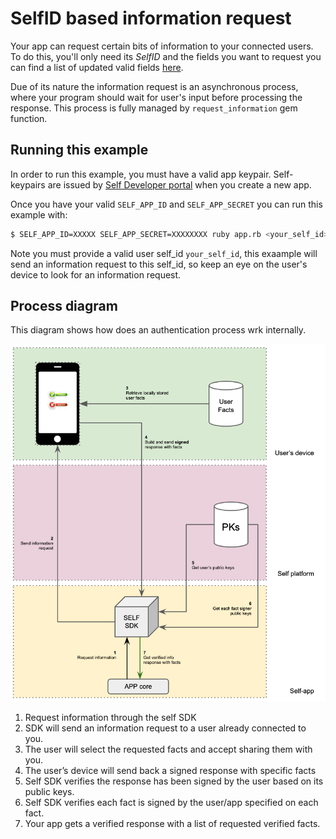 # SelfID based information request

Your app can request certain bits of information to your connected users. To do this, you'll only need its _SelfID_ and the fields you want to request you can find a list of updated valid fields [here](https://github.com/selfid-net/selfid-gem/blob/master/lib/sources.rb).

Due of its nature the information request is an asynchronous process, where your program should wait for user's input before processing the response. This process is fully managed by `request_information` gem function.

## Running this example

In order to run this example, you must have a valid app keypair. Self-keypairs are issued by [Self Developer portal](https://developer.selfid.net/) when you create a new app.

Once you have your valid `SELF_APP_ID` and `SELF_APP_SECRET` you can run this example with:

```bash
$ SELF_APP_ID=XXXXX SELF_APP_SECRET=XXXXXXXX ruby app.rb <your_self_id>
```

Note you must provide a valid user self_id `your_self_id`, this exaample will send an information request to this self_id, so keep an eye on the user's device to look for an information request.


## Process diagram

This diagram shows how does an authentication process wrk internally.

![Diagram](diagram.png)


1. Request information through the self SDK
2. SDK will send an information request to a user already connected to you.
3. The user will select the requested facts and accept sharing them with you.
4. The user’s device will send back a signed response with specific facts
5. Self SDK verifies the response has been signed by the user based on its public keys.
6. Self SDK verifies each fact is signed by the user/app specified on each fact.
7. Your app gets a verified response with a list of requested verified facts.


